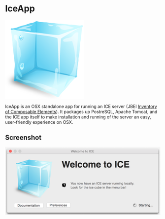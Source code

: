 # IceApp

![Ice icon](https://raw.githubusercontent.com/fathomlabs/IceApp/master/Ice.iconset/icon_128x128%402x.png)

IceApp is an OSX standalone app for running an ICE server (JBEI [Inventory of Composable Elements](https://github.com/JBEI/ice)). It packages up PostreSQL, Apache Tomcat, and the ICE app itself to make installation and running of the server an easy, user-friendly experience on OSX.


## Screenshot

![Screenshot](https://raw.githubusercontent.com/fathomlabs/IceApp/master/artwork/screenshot.png)
